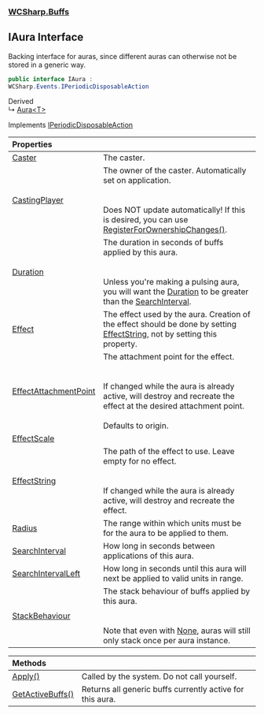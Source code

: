 ### [WCSharp.Buffs](WCSharp.Buffs.md 'WCSharp.Buffs')

## IAura Interface

Backing interface for auras, since different auras can otherwise not be stored in a generic way.

```csharp
public interface IAura :
WCSharp.Events.IPeriodicDisposableAction
```

Derived  
&#8627; [Aura&lt;T&gt;](WCSharp.Buffs.Aura_T_.md 'WCSharp.Buffs.Aura<T>')

Implements [IPeriodicDisposableAction](../WCSharp.Events/WCSharp.Events.IPeriodicDisposableAction.md 'WCSharp.Events.IPeriodicDisposableAction')

| Properties | |
| :--- | :--- |
| [Caster](WCSharp.Buffs.IAura.Caster.md 'WCSharp.Buffs.IAura.Caster') | The caster. |
| [CastingPlayer](WCSharp.Buffs.IAura.CastingPlayer.md 'WCSharp.Buffs.IAura.CastingPlayer') | The owner of the caster. Automatically set on application.<br/><br/><br/>Does NOT update automatically! If this is desired, you can use [RegisterForOwnershipChanges()](WCSharp.Buffs.BuffSystem.RegisterForOwnershipChanges().md 'WCSharp.Buffs.BuffSystem.RegisterForOwnershipChanges()'). |
| [Duration](WCSharp.Buffs.IAura.Duration.md 'WCSharp.Buffs.IAura.Duration') | The duration in seconds of buffs applied by this aura.<br/><br/><br/>Unless you're making a pulsing aura, you will want the [Duration](WCSharp.Buffs.IAura.Duration.md 'WCSharp.Buffs.IAura.Duration') to be greater than the [SearchInterval](WCSharp.Buffs.IAura.SearchInterval.md 'WCSharp.Buffs.IAura.SearchInterval'). |
| [Effect](WCSharp.Buffs.IAura.Effect.md 'WCSharp.Buffs.IAura.Effect') | The effect used by the aura. Creation of the effect should be done by setting [EffectString](WCSharp.Buffs.IAura.EffectString.md 'WCSharp.Buffs.IAura.EffectString'), not by setting this property. |
| [EffectAttachmentPoint](WCSharp.Buffs.IAura.EffectAttachmentPoint.md 'WCSharp.Buffs.IAura.EffectAttachmentPoint') | The attachment point for the effect.<br/><br/><br/>If changed while the aura is already active, will destroy and recreate the effect at the desired attachment point.<br/><br/>Defaults to origin. |
| [EffectScale](WCSharp.Buffs.IAura.EffectScale.md 'WCSharp.Buffs.IAura.EffectScale') | |
| [EffectString](WCSharp.Buffs.IAura.EffectString.md 'WCSharp.Buffs.IAura.EffectString') | The path of the effect to use. Leave empty for no effect.<br/><br/><br/>If changed while the aura is already active, will destroy and recreate the effect. |
| [Radius](WCSharp.Buffs.IAura.Radius.md 'WCSharp.Buffs.IAura.Radius') | The range within which units must be for the aura to be applied to them. |
| [SearchInterval](WCSharp.Buffs.IAura.SearchInterval.md 'WCSharp.Buffs.IAura.SearchInterval') | How long in seconds between applications of this aura. |
| [SearchIntervalLeft](WCSharp.Buffs.IAura.SearchIntervalLeft.md 'WCSharp.Buffs.IAura.SearchIntervalLeft') | How long in seconds until this aura will next be applied to valid units in range. |
| [StackBehaviour](WCSharp.Buffs.IAura.StackBehaviour.md 'WCSharp.Buffs.IAura.StackBehaviour') | The stack behaviour of buffs applied by this aura.<br/><br/><br/>Note that even with [None](WCSharp.Buffs.StackBehaviour.md#WCSharp.Buffs.StackBehaviour.None 'WCSharp.Buffs.StackBehaviour.None'), auras will still only stack once per aura instance. |

| Methods | |
| :--- | :--- |
| [Apply()](WCSharp.Buffs.IAura.Apply().md 'WCSharp.Buffs.IAura.Apply()') | Called by the system. Do not call yourself. |
| [GetActiveBuffs()](WCSharp.Buffs.IAura.GetActiveBuffs().md 'WCSharp.Buffs.IAura.GetActiveBuffs()') | Returns all generic buffs currently active for this aura. |
